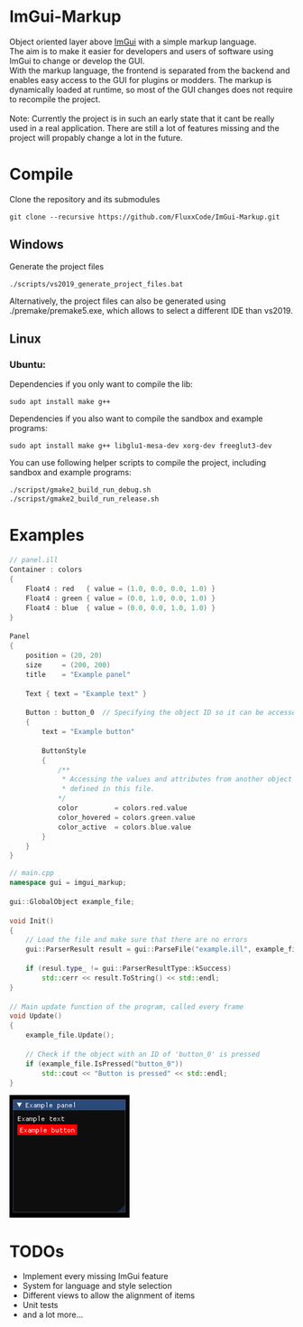 # ImGui-Markup
Object oriented layer above [ImGui](https://github.com/ocornut/imgui) with a simple markup language. <br/> The aim is to make it easier for developers and users of software using ImGui to change or develop the GUI. <br/>
With the markup language, the frontend is separated from the backend and enables easy access to the GUI for plugins or modders.
The markup is dynamically loaded at runtime, so most of the GUI changes does not require to recompile the project.<br/><br/>
Note: Currently the project is in such an early state that it cant be really used in a real application. There are still a lot of features missing and the project will propably change a lot in the future.
# Compile
Clone the repository and its submodules
```
git clone --recursive https://github.com/FluxxCode/ImGui-Markup.git
```
## Windows
Generate the project files
```
./scripts/vs2019_generate_project_files.bat
```
Alternatively, the project files can also be generated using ./premake/premake5.exe, which allows to select a different IDE than vs2019.
## Linux
### Ubuntu:
Dependencies if you only want to compile the lib:
```
sudo apt install make g++
```
Dependencies if you also want to compile the sandbox and example programs:
```
sudo apt install make g++ libglu1-mesa-dev xorg-dev freeglut3-dev
```
You can use following helper scripts to compile the project, including sandbox and example programs:
```
./scripst/gmake2_build_run_debug.sh
./scripst/gmake2_build_run_release.sh
```
# Examples
```cpp
// panel.ill
Container : colors
{
    Float4 : red   { value = (1.0, 0.0, 0.0, 1.0) }
    Float4 : green { value = (0.0, 1.0, 0.0, 1.0) }
    Float4 : blue  { value = (0.0, 0.0, 1.0, 1.0) }
}

Panel
{
    position = (20, 20)
    size     = (200, 200)
    title    = "Example panel"

    Text { text = "Example text" }

    Button : button_0  // Specifying the object ID so it can be accessed from the backend
    {
        text = "Example button"

        ButtonStyle
        {
            /**
             * Accessing the values and attributes from another object
             * defined in this file.
            */
            color         = colors.red.value
            color_hovered = colors.green.value
            color_active  = colors.blue.value
        }
    }
}
```
```cpp
// main.cpp
namespace gui = imgui_markup;

gui::GlobalObject example_file;

void Init()
{
    // Load the file and make sure that there are no errors
    gui::ParserResult result = gui::ParseFile("example.ill", example_file);

    if (resul.type_ != gui::ParserResultType::kSuccess)
        std::cerr << result.ToString() << std::endl;
}

// Main update function of the program, called every frame
void Update()
{
    example_file.Update();

    // Check if the object with an ID of 'button_0' is pressed
    if (example_file.IsPressed("button_0"))
        std::cout << "Button is pressed" << std::endl;
}
```
![ExampleImage](doc/img/readme_example_0.png)
# TODOs
- Implement every missing ImGui feature
- System for language and style selection
- Different views to allow the alignment of items
- Unit tests
- and a lot more...
